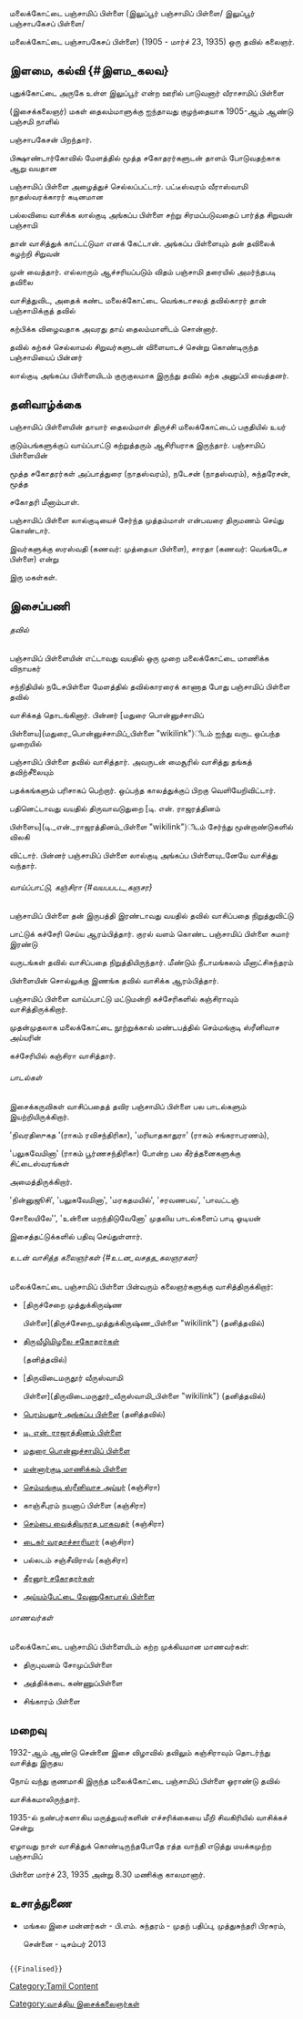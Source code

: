 மலைக்கோட்டை பஞ்சாமிப் பிள்ளை (இலுப்பூர் பஞ்சாமிப் பிள்ளை/ இலுப்பூர் பஞ்சாபகேசப் பிள்ளை/
மலைக்கோட்டை பஞ்சாபகேசப் பிள்ளை) (1905 - மார்ச் 23, 1935) ஒரு தவில் கலைஞர்.

## இளமை, கல்வி {#இளம_கலவ}

புதுக்கோட்டை அருகே உள்ள இலுப்பூர் என்ற ஊரில் பாடுவனார் வீராசாமிப் பிள்ளை
(இசைக்கலைஞர்) மகள் தைலம்மாளுக்கு ஐந்தாவது குழந்தையாக 1905-ஆம் ஆண்டு பஞ்சமி நாளில்
பஞ்சாபகேசன் பிறந்தார்.

பிக்ஷாண்டார்கோவில் மேளத்தில் மூத்த சகோதரர்களுடன் தாளம் போடுவதற்காக ஆறு வயதான
பஞ்சாமிப் பிள்ளை அழைத்துச் செல்லப்பட்டார். பட்டீஸ்வரம் வீராஸ்வாமி நாதஸ்வரக்காரர் கடினமான
பல்லவியை வாசிக்க லால்குடி அங்கப்ப பிள்ளை சற்று சிரமப்படுவதைப் பார்த்த சிறுவன் பஞ்சாமி
தான் வாசித்துக் காட்டட்டுமா எனக் கேட்டான். அங்கப்ப பிள்ளையும் தன் தவிலைக் கழற்றி சிறுவன்
முன் வைத்தார். எல்லாரும் ஆச்சரியப்படும் விதம் பஞ்சாமி தரையில் அமர்ந்தபடி தவிலை
வாசித்துவிட, அதைக் கண்ட மலைக்கோட்டை வெங்கடாசலத் தவில்காரர் தான் பஞ்சாமிக்குத் தவில்
கற்பிக்க விழைவதாக அவரது தாய் தைலம்மாளிடம் சொன்னார்.

தவில் கற்கச் செல்லாமல் சிறுவர்களுடன் விளையாடச் சென்று கொண்டிருந்த பஞ்சாமியைப் பின்னர்
லால்குடி அங்கப்ப பிள்ளையிடம் குருகுலமாக இருந்து தவில் கற்க அனுப்பி வைத்தனர்.

## தனிவாழ்க்கை

பஞ்சாமிப் பிள்ளையின் தாயார் தைலம்மாள் திருச்சி மலைக்கோட்டைப் பகுதியில் உயர்
குடும்பங்களுக்குப் வாய்ப்பாட்டு கற்றுத்தரும் ஆசிரியராக இருந்தார். பஞ்சாமிப் பிள்ளையின்
மூத்த சகோதரர்கள் அப்பாத்துரை (நாதஸ்வரம்), நடேசன் (நாதஸ்வரம்), சுந்தரேசன், மூத்த
சகோதரி மீனாம்பாள்.

பஞ்சாமிப் பிள்ளை லால்குடியைச் சேர்ந்த முத்தம்மாள் என்பவரை திருமணம் செய்து கொண்டார்.
இவர்களுக்கு ஸரஸ்வதி (கணவர்: முத்தையா பிள்ளை), சாரதா (கணவர்: வெங்கடேச பிள்ளை) என்று
இரு மகள்கள்.

## இசைப்பணி

###### தவில்

பஞ்சாமிப் பிள்ளையின் எட்டாவது வயதில் ஒரு முறை மலைக்கோட்டை மாணிக்க விநாயகர்
சந்நிதியில் நடேசபிள்ளை மேளத்தில் தவில்காரரைக் காணாத போது பஞ்சாமிப் பிள்ளை தவில்
வாசிக்கத் தொடங்கினார். பின்னர் [மதுரை பொன்னுச்சாமிப்
பிள்ளைய](மதுரை_பொன்னுச்சாமிப்_பிள்ளை "wikilink")ிடம் ஐந்து வருட ஒப்பந்த முறையில்
பஞ்சாமிப் பிள்ளை தவில் வாசித்தார். அவருடன் மைசூரில் வாசித்து தங்கத் தவிற்சீலையும்
பதக்கங்களும் பரிசாகப் பெற்றார். ஒப்பந்த காலத்துக்குப் பிறகு வெளியேறிவிட்டார்.

பதினெட்டாவது வயதில் திருவாவடுதுறை [டி. என். ராஜரத்தினம்
பிள்ளைய](டி._என்._ராஜரத்தினம்_பிள்ளை "wikilink")ிடம் சேர்ந்து மூன்றாண்டுகளில் விலகி
விட்டார். பின்னர் பஞ்சாமிப் பிள்ளை லால்குடி அங்கப்ப பிள்ளையுடனேயே வாசித்து வந்தார்.

###### வாய்ப்பாட்டு, கஞ்சிரா {#வயபபடட_கஞசர}

பஞ்சாமிப் பிள்ளை தன் இருபத்தி இரண்டாவது வயதில் தவில் வாசிப்பதை நிறுத்துவிட்டு
பாட்டுக் கச்சேரி செய்ய ஆரம்பித்தார். குரல் வளம் கொண்ட பஞ்சாமிப் பிள்ளை சுமார் இரண்டு
வருடங்கள் தவில் வாசிப்பதை நிறுத்தியிருந்தார். மீண்டும் நீடாமங்கலம் மீனாட்சிசுந்தரம்
பிள்ளையின் சொல்லுக்கு இணங்க தவில் வாசிக்க ஆரம்பித்தார்.

பஞ்சாமிப் பிள்ளை வாய்ப்பாட்டு மட்டுமன்றி கச்சேரிகளில் கஞ்சிராவும் வாசித்திருக்கிறார்.
முதன்முதலாக மலைக்கோட்டை நூற்றுக்கால் மண்டபத்தில் செம்மங்குடி ஸ்ரீனிவாச அய்யரின்
கச்சேரியில் கஞ்சிரா வாசித்தார்.

###### பாடல்கள்

இசைக்கருவிகள் வாசிப்பதைத் தவிர பஞ்சாமிப் பிள்ளை பல பாடல்களும் இயற்றியிருக்கிறார்.
\'நிவரதிஸுகத \'(ராகம் ரவிசந்திரிகா), \'மரியாதகாதுரா\' (ராகம் சங்கராபரணம்),
\'பலுகவேமினா\' (ராகம் பூர்ணசந்திரிகா) போன்ற பல கீர்த்தனைகளுக்கு சிட்டைஸ்வரங்கள்
அமைத்திருக்கிறார்.

\'நின்னுஜூசி\', \'பலுகவேமினா\', \'மரகதமயில்\', \'சரவணபவ\', \'பாவட்டஞ்
சோலையிலே\'\', \'உன்னை மறந்திடுவேனோ\' முதலிய பாடல்களைப் பாடி ஓடியன்
இசைத்தட்டுக்களில் பதிவு செய்துள்ளார்.

###### உடன் வாசித்த கலைஞர்கள் {#உடன_வசதத_கலஞரகள}

மலைக்கோட்டை பஞ்சாமிப் பிள்ளை பின்வரும் கலைஞர்களுக்கு வாசித்திருக்கிறார்:

-   [திருச்சேறை முத்துக்கிருஷ்ண
    பிள்ளை](திருச்சேறை_முத்துக்கிருஷ்ண_பிள்ளை "wikilink") (தனித்தவில்)
-   [திருவீழிமிழலை சகோதரர்கள்](திருவீழிமிழலை_சுப்பிரமணிய_பிள்ளை "wikilink")
    (தனித்தவில்)
-   [திருவிடைமருதூர் வீருஸ்வாமி
    பிள்ளை](திருவிடைமருதூர்_வீருஸ்வாமி_பிள்ளை "wikilink") (தனித்தவில்)
-   [பெரம்பலூர் அங்கப்ப பிள்ளை](பெரம்பலூர்_அங்கப்ப_பிள்ளை "wikilink") (தனித்தவில்)
-   [டி. என். ராஜரத்தினம் பிள்ளை](டி._என்._ராஜரத்தினம்_பிள்ளை "wikilink")
-   [மதுரை பொன்னுச்சாமிப் பிள்ளை](மதுரை_பொன்னுச்சாமிப்_பிள்ளை "wikilink")
-   [மன்னார்குடி மாணிக்கம் பிள்ளை](மன்னார்குடி_மாணிக்கம்_பிள்ளை "wikilink")
-   [செம்மங்குடி ஸ்ரீனிவாச அய்யர்](செம்மங்குடி_ஸ்ரீனிவாச_அய்யர் "wikilink") (கஞ்சிரா)
-   காஞ்சீபுரம் நயனாப் பிள்ளை (கஞ்சிரா)
-   [செம்பை வைத்தியநாத பாகவதர்](செம்பை_வைத்தியநாத_பாகவதர் "wikilink") (கஞ்சிரா)
-   [டைகர் வரதாச்சாரியார்](டைகர்_வரதாச்சாரியார் "wikilink") (கஞ்சிரா)
-   பல்லடம் சஞ்சீவிராவ் (கஞ்சிரா)
-   [கீரனூர் சகோதரர்கள்](கீரனூர்_சின்னத்தம்பி_பிள்ளை "wikilink")
-   [அய்யம்பேட்டை வேணுகோபால் பிள்ளை](அய்யம்பேட்டை_வேணுகோபால்_பிள்ளை "wikilink")

###### மாணவர்கள்

மலைக்கோட்டை பஞ்சாமிப் பிள்ளையிடம் கற்ற முக்கியமான மாணவர்கள்:

-   திருபுவனம் சோமுப்பிள்ளை
-   அத்திக்கடை கண்ணுப்பிள்ளை
-   சிங்காரம் பிள்ளை

## மறைவு

1932-ஆம் ஆண்டு சென்னை இசை விழாவில் தவிலும் கஞ்சிராவும் தொடர்ந்து வாசித்து இருதய
நோய் வந்து குணமாகி இருந்த மலைக்கோட்டை பஞ்சாமிப் பிள்ளை ஓராண்டு தவில்
வாசிக்கமாலிருந்தார்.

1935-ல் நண்பர்களாகிய மருத்துவர்களின் எச்சரிக்கையை மீறி சிவகிரியில் வாசிக்கச் சென்று
ஏழாவது நாள் வாசித்துக் கொண்டிருந்தபோதே ரத்த வாந்தி எடுத்து மயக்கமுற்ற பஞ்சாமிப்
பிள்ளை மார்ச் 23, 1935 அன்று 8.30 மணிக்கு காலமானார்.

## உசாத்துணை

-   மங்கல இசை மன்னர்கள் - பி.எம். சுந்தரம் - முதற் பதிப்பு, முத்துசுந்தரி பிரசுரம்,
    சென்னை - டிசம்பர் 2013

```{=mediawiki}
{{Finalised}}
```
[Category:Tamil Content](Category:Tamil_Content "wikilink")
[Category:வாத்திய இசைக்கலைஞர்கள்](Category:வாத்திய_இசைக்கலைஞர்கள் "wikilink")

